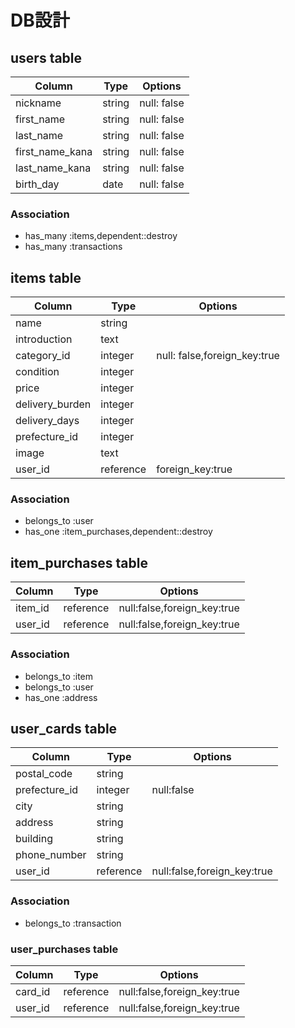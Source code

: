 # DB設計

## users table

|     Column      |  Type  |   Options   |
|-----------------|--------|-------------|
| nickname        | string | null: false |
| first_name      | string | null: false |
| last_name       | string | null: false |
| first_name_kana | string | null: false |
| last_name_kana  | string | null: false |
| birth_day       | date   | null: false |

### Association

- has_many :items,dependent::destroy
- has_many :transactions

## items table

|    Column        | Type      | Options                      |
|------------------|-----------|------------------------------|
| name             | string    |                              |
| introduction     | text      |                              |
| category_id      | integer   | null: false,foreign_key:true |
| condition        | integer   |                              |
| price            | integer   |                              |
| delivery_burden  | integer   |                              |
| delivery_days    | integer   |                              |
| prefecture_id    | integer   |                              |
| image            | text      |                              |
| user_id          | reference | foreign_key:true             |

### Association

- belongs_to :user
- has_one :item_purchases,dependent::destroy

## item_purchases table

|Column   | Type    | Options                     |
|---------|---------|-----------------------------|
| item_id |reference| null:false,foreign_key:true |
| user_id |reference| null:false,foreign_key:true |

### Association

- belongs_to :item
- belongs_to :user
- has_one :address

## user_cards table

| Column       | Type     | Options                     |
|--------------|----------|-----------------------------|
| postal_code  | string   |                             |
| prefecture_id| integer  | null:false                  |
| city         | string   |                             |
| address      | string   |                             |
| building     | string   |                             |
| phone_number | string   |                             |
| user_id      | reference| null:false,foreign_key:true |

### Association

- belongs_to :transaction

### user_purchases table

|Column   | Type    | Options                     |
|---------|---------|-----------------------------|
| card_id |reference| null:false,foreign_key:true |
| user_id |reference| null:false,foreign_key:true |